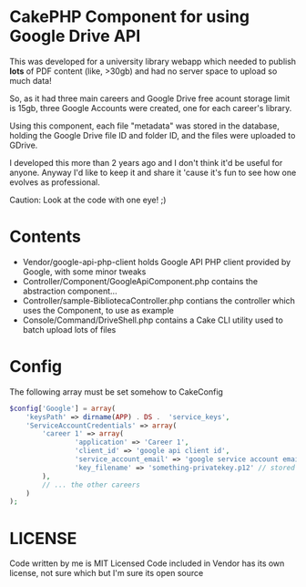 # CakePHP Component for using Google Drive API

This was developed for a university library webapp which needed to publish
**lots** of PDF content (like, >30gb) and had no server space to upload so much
data!

So, as it had three main careers and Google Drive free acount storage limit is
15gb, three Google Accounts were created, one for each career's library.

Using this component, each file "metadata" was stored in the database, holding
the Google Drive file ID and folder ID, and the files were uploaded to GDrive.

I developed this more than 2 years ago and I don't think it'd be useful for anyone.
Anyway I'd like to keep it and share it 'cause it's fun to see how one evolves as professional.

Caution: Look at the code with one eye! ;)

# Contents

- Vendor/google-api-php-client holds Google API PHP client provided by Google, with some minor tweaks
- Controller/Component/GoogleApiComponent.php contains the abstraction component...
- Controller/sample-BibliotecaController.php contians the controller which uses the Component, to use as example
- Console/Command/DriveShell.php contains a Cake CLI utility used to batch upload lots of files

# Config

The following array must be set somehow to CakeConfig

```php
$config['Google'] = array(
	'keysPath' => dirname(APP) . DS .  'service_keys',
	'ServiceAccountCredentials' => array(
		'career 1' => array(
				'application' => 'Career 1',
				'client_id' => 'google api client id',
				'service_account_email' => 'google service account email',
				'key_filename' => 'something-privatekey.p12' // stored in service_keys dir!
		),
        // ... the other careers
	)
);
```

# LICENSE

Code written by me is MIT Licensed
Code included in Vendor has its own license, not sure which but I'm sure its open source
